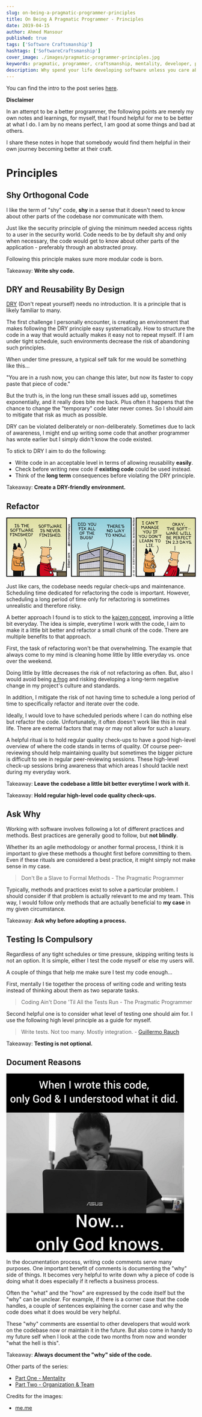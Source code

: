 ```yaml
---
slug: on-being-a-pragmatic-programmer-principles
title: On Being A Pragmatic Programmer - Principles
date: 2019-04-15
author: Ahmed Mansour
published: true
tags: ['Software Craftsmanship']
hashtags: ['SoftwareCraftsmanship']
cover_image: ./images/pragmatic-programmer-principles.jpg
keywords: pragmatic, programmer, craftsmanship, mentality, developer, principles, shy code, dry, testing, ask why, document your work
description: Why spend your life developing software unless you care about doing it well? My notes about being better at my craft as a programmer.
---
```


You can find the intro to the post series [here](/on-being-a-pragmatic-programmer-intro).

**Disclaimer**

In an attempt to be a better programmer, the following points are merely my own notes and learnings, for myself, that I found helpful for me to be better at what I do. I am by no means perfect, I am good at some things and bad at others.

I share these notes in hope that somebody would find them helpful in their own journey becoming better at their craft.

# Principles

## Shy Orthogonal Code

I like the term of "shy" code, **shy** in a sense that it doesn't need to know about other parts of the codebase nor communicate with them.

Just like the security principle of giving the minimum needed access rights to a user in the security world. Code needs to be by default shy and only when necessary, the code would get to know about other parts of the application - preferably through an abstracted proxy.

Following this principle makes sure more modular code is born.

Takeaway: **Write shy code.**

## DRY and Reusability By Design

[DRY](https://en.wikipedia.org/wiki/Don%27t_repeat_yourself) (Don't repeat yourself) needs no introduction. It is a principle that is likely familiar to many.

The first challenge I personally encounter, is creating an environment that makes following the DRY principle easy systematically. How to structure the code in a way that would actually makes it easy not to repeat myself. If I am under tight schedule, such environments decrease the risk of abandoning such principles.

When under time pressure, a typical self talk for me would be something like this...

"You are in a rush now, you can change this later, but now its faster to copy paste that piece of code."

But the truth is, in the long run these small issues add up, sometimes exponentially, and it really does bite me back. Plus often it happens that the chance to change the "temporary" code later never comes. So I should aim to mitigate that risk as much as possible.

DRY can be violated deliberately or non-deliberately. Sometimes due to lack of awareness, I might end up writing some code that another programmer has wrote earlier but I simply didn't know the code existed.

To stick to DRY I aim to do the following:

- Write code in an acceptable level in terms of allowing reusability **easily**.
- Check before writing new code if **existing code** could be used instead.
- Think of the **long term** consequences before violating the DRY principle.

Takeaway: **Create a DRY-friendly environment.**

## Refactor

![Refactoring is never done.](./images/image8.png)

Just like cars, the codebase needs regular check-ups and maintenance. Scheduling time dedicated for refactoring the code is important. However, scheduling a long period of time only for refactoring is sometimes unrealistic and therefore risky.

A better approach I found is to stick to the [kaizen concept](/on-being-a-pragmatic-programmer-intro#kaizen), improving a little bit everyday. The idea is simple, everytime I work with the code, I aim to make it a little bit better and refactor a small chunk of the code. There are multiple benefits to that approach.

First, the task of refactoring won't be that overwhelming. The example that always come to my mind is cleaning home little by little everyday vs. once over the weekend.

Doing little by little decreases the risk of not refactoring as often. But, also I would avoid being [a frog](/on-being-a-pragmatic-programmer-organization-and-team#frog) and risking developing a long-term negative change in my project's culture and standards.

In addition, I mitigate the risk of not having time to schedule a long period of time to specifically refactor and iterate over the code.

Ideally, I would love to have scheduled periods where I can do nothing else but refactor the code. Unfortunately, it often doesn't work like this in real life. There are external factors that may or may not allow for such a luxury.

A helpful ritual is to hold regular quality check-ups to have a good high-level overview of where the code stands in terms of quality. Of course peer-reviewing should help maintaining quality but sometimes the bigger picture is difficult to see in regular peer-reviewing sessions. These high-level check-up sessions bring awareness that which areas I should tackle next during my everyday work.

Takeaway: **Leave the codebase a little bit better everytime I work with it.**

Takeaway: **Hold regular high-level code quality check-ups.**

## Ask Why

Working with software involves following a lot of different practices and methods. Best practices are generally good to follow, but **not blindly**.

Whether its an agile methodology or another formal process, I think it is important to give these methods a thought first before committing to them. Even if these rituals are considered a best practice, it might simply not make sense in my case.

> Don't Be a Slave to Formal Methods - The Pragmatic Programmer

Typically, methods and practices exist to solve a particular problem. I should consider if that problem is actually relevant to me and my team. This way, I would follow only methods that are actually beneficial to **my case** in my given circumstance.

Takeaway: **Ask why before adopting a process.**

## Testing Is Compulsory

Regardless of any tight schedules or time pressure, skipping writing tests is not an option. It is simple, either I test the code myself or else my users will.

A couple of things that help me make sure I test my code enough...

First, mentally I tie together the process of writing code and writing tests instead of thinking about them as two separate tasks.

> Coding Ain't Done 'Til All the Tests Run - The Pragmatic Programmer

Second helpful one is to consider what level of testing one should aim for. I use the following high level principle as a guide for myself.

> Write tests. Not too many. Mostly integration. - [Guillermo Rauch](https://twitter.com/rauchg)

Takeaway: **Testing is not optional.**

## Document Reasons

![I don't remember what this piece of code does anymore.](./images/image7.png)

In the documentation process, writing code comments serve many purposes. One important benefit of comments is documenting the "why" side of things. It becomes very helpful to write down why a piece of code is doing what it does especially if it reflects a business process.

Often the "what" and the "how" are expressed by the code itself but the "why" can be unclear. For example, if there is a corner case that the code handles, a couple of sentences explaining the corner case and why the code does what it does would be very helpful.

These "why" comments are essential to other developers that would work on the codebase now or maintain it in the future. But also come in handy to my future self when I look at the code two months from now and wonder "what the hell is this".

Takeaway: **Always document the "why" side of the code.**

Other parts of the series:

- [Part One - Mentality](/on-being-a-pragmatic-programmer-mentality)
- [Part Two - Organization & Team](/on-being-a-pragmatic-programmer-organization-and-team)

Credits for the images:

- [me.me](https://me.me/i/when-wrote-this-code-only-god-l-understood-what-13073974)
